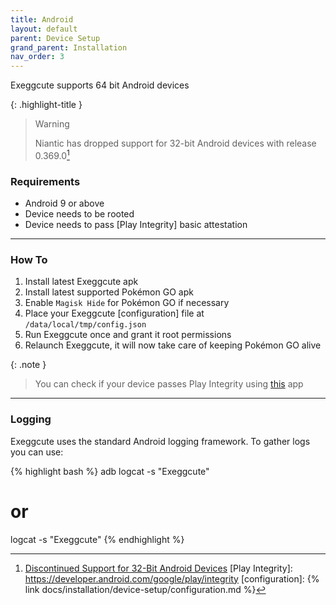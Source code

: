 ```yaml
---
title: Android
layout: default
parent: Device Setup
grand_parent: Installation
nav_order: 3
---
```


Exeggcute supports 64 bit Android devices

{: .highlight-title }
> Warning
>
> Niantic has dropped support for 32-bit Android devices with release 0.369.0[^1]

### Requirements

- Android 9 or above
- Device needs to be rooted
- Device needs to pass [Play Integrity] basic attestation

----

### How To

1. Install latest Exeggcute apk
2. Install latest supported Pokémon GO apk
3. Enable `Magisk Hide` for Pokémon GO if necessary
4. Place your Exeggcute [configuration] file at `/data/local/tmp/config.json`
5. Run Exeggcute once and grant it root permissions
6. Relaunch Exeggcute, it will now take care of keeping Pokémon GO alive

{: .note }
> You can check if your device passes Play Integrity using [this](https://play.google.com/store/apps/details?id=gr.nikolasspyr.integritycheck) app

----

### Logging

Exeggcute uses the standard Android logging framework. To gather logs you can use:

{% highlight bash %}
adb logcat -s "Exeggcute"
# or
logcat -s "Exeggcute"
{% endhighlight %}

[^1]: [Discontinued Support for 32-Bit Android Devices](https://niantic.helpshift.com/hc/en/6-pokemon-go/faq/2572-discontinued-support-for-32-bit-android-devices)
[Play Integrity]: https://developer.android.com/google/play/integrity
[configuration]: {% link docs/installation/device-setup/configuration.md %}
